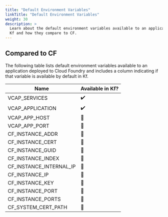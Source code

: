 ```yaml
---
title: "Default Environment Variables"
linkTitle: "Default Environment Variables"
weight: 30
description: >
  Learn about the default environment variables available to an application in
  Kf and how they compare to CF.
---
```


## Compared to CF

The following table lists default environment variables available to an
application deployed to Cloud Foundry and includes a column indicating if that
variable is available by default in Kf.

| Name                    | Available in Kf? |
| ---                     | ---              |
| VCAP_SERVICES           | ✔️                |
| VCAP_APPLICATION        | ✔️                |
| VCAP_APP_HOST           | 🚫               |
| VCAP_APP_PORT           | 🚫               |
| CF_INSTANCE_ADDR        | 🚫               |
| CF_INSTANCE_CERT        | 🚫               |
| CF_INSTANCE_GUID        | 🚫               |
| CF_INSTANCE_INDEX       | 🚫               |
| CF_INSTANCE_INTERNAL_IP | 🚫               |
| CF_INSTANCE_IP          | 🚫               |
| CF_INSTANCE_KEY         | 🚫               |
| CF_INSTANCE_PORT        | 🚫               |
| CF_INSTANCE_PORTS       | 🚫               |
| CF_SYSTEM_CERT_PATH     | 🚫               |
